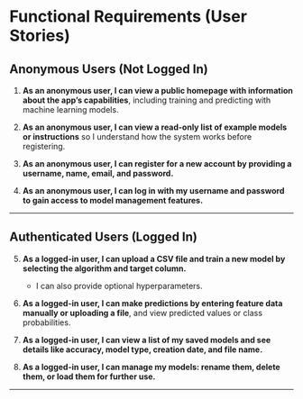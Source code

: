 # Functional Requirements (User Stories)

## Anonymous Users (Not Logged In)

1. **As an anonymous user, I can view a public homepage with information about the app’s capabilities**, including training and predicting with machine learning models.

2. **As an anonymous user, I can view a read-only list of example models or instructions** so I understand how the system works before registering.

3. **As an anonymous user, I can register for a new account by providing a username, name, email, and password.**

4. **As an anonymous user, I can log in with my username and password to gain access to model management features.**

---

## Authenticated Users (Logged In)

5. **As a logged-in user, I can upload a CSV file and train a new model by selecting the algorithm and target column.**  
   - I can also provide optional hyperparameters.

6. **As a logged-in user, I can make predictions by entering feature data manually or uploading a file**, and view predicted values or class probabilities.

7. **As a logged-in user, I can view a list of my saved models and see details like accuracy, model type, creation date, and file name.**

8. **As a logged-in user, I can manage my models: rename them, delete them, or load them for further use.**

---